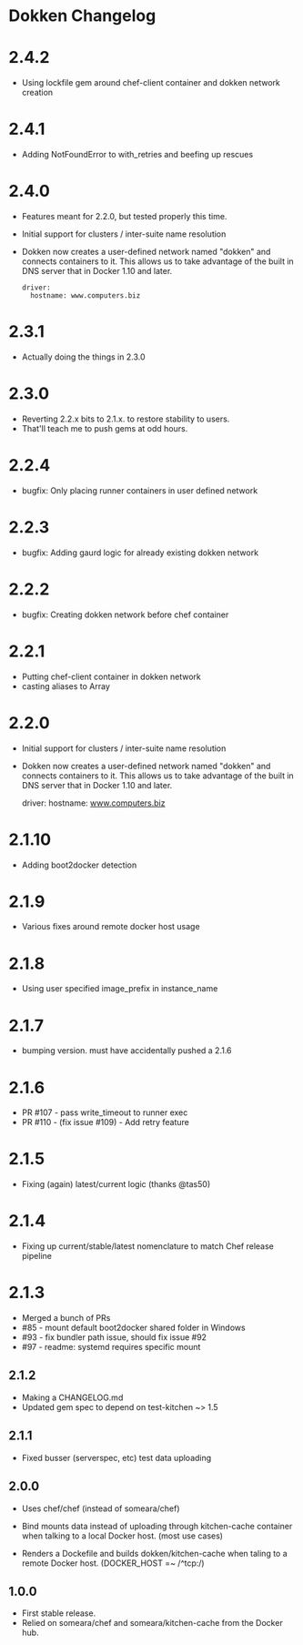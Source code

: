 # Dokken Changelog

# 2.4.2
- Using lockfile gem around chef-client container and dokken network creation

# 2.4.1
- Adding NotFoundError to with_retries and beefing up rescues

# 2.4.0
- Features meant for 2.2.0, but tested properly this time.
- Initial support for clusters / inter-suite name resolution
- Dokken now creates a user-defined network named "dokken" and
  connects containers to it. This allows us to take advantage of the
  built in DNS server that in Docker 1.10 and later.

   ```
   driver:
     hostname: www.computers.biz
   ```

# 2.3.1
- Actually doing the things in 2.3.0

# 2.3.0
- Reverting 2.2.x bits to 2.1.x. to restore stability to users.
- That'll teach me to push gems at odd hours.

# 2.2.4
- bugfix: Only placing runner containers in user defined network

# 2.2.3
- bugfix: Adding gaurd logic for already existing dokken network

# 2.2.2
- bugfix: Creating dokken network before chef container

# 2.2.1
- Putting chef-client container in dokken network
- casting aliases to Array

# 2.2.0
- Initial support for clusters / inter-suite name resolution
- Dokken now creates a user-defined network named "dokken" and
  connects containers to it. This allows us to take advantage of the
  built in DNS server that in Docker 1.10 and later.

  driver:
    hostname: www.computers.biz

# 2.1.10
- Adding boot2docker detection

# 2.1.9
- Various fixes around remote docker host usage

# 2.1.8
- Using user specified image_prefix in instance_name

# 2.1.7
- bumping version. must have accidentally pushed a 2.1.6

# 2.1.6
- PR #107 - pass write_timeout to runner exec
- PR #110 - (fix issue #109) - Add retry feature

# 2.1.5
- Fixing (again) latest/current logic (thanks @tas50)

# 2.1.4
- Fixing up current/stable/latest nomenclature to match Chef release pipeline

# 2.1.3
- Merged a bunch of PRs
- #85 - mount default boot2docker shared folder in Windows
- #93 - fix bundler path issue, should fix issue #92
- #97 - readme: systemd requires specific mount

## 2.1.2
- Making a CHANGELOG.md
- Updated gem spec to depend on test-kitchen ~> 1.5

## 2.1.1 
- Fixed busser (serverspec, etc) test data uploading

## 2.0.0
- Uses chef/chef (instead of someara/chef)

- Bind mounts data instead of uploading through kitchen-cache container when
  talking to a local Docker host. (most use cases)  

- Renders a Dockefile and builds dokken/kitchen-cache when taling to a
  remote Docker host. (DOCKER_HOST =~ /^tcp:/)

## 1.0.0
- First stable release. 
- Relied on someara/chef and someara/kitchen-cache from the
  Docker hub.
